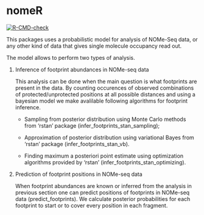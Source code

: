 
<!-- README.md is generated from README.Rmd. Please edit that file -->

# nomeR

<!-- badges: start -->

[![R-CMD-check](https://github.com/fmi-basel/compbio-nomeR/workflows/R-CMD-check/badge.svg)](https://github.com/fmi-basel/compbio-nomeR/actions)
<!-- badges: end -->

This packages uses a probabilistic model for analysis of NOMe-Seq data,
or any other kind of data that gives single molecule occupancy read out.

The model allows to perform two types of analysis.

1.  Inference of footprint abundances in NOMe-seq data

    This analysis can be done when the main question is what footprints
    are present in the data. By counting occurences of observed
    combinations of protected/unprotected positions at all possible
    distances and using a bayesian model we make avalilable following
    algorithms for footprint inference.

    -   Sampling from posterior distribution using Monte Carlo methods
        from ‘rstan’ package (infer\_footprints\_stan\_sampling);

    -   Approximation of posterior distribution using variational Bayes
        from ‘rstan’ package (infer\_footprints\_stan\_vb).

    -   Finding maximum a posteriori point estimate using optimization
        algorithms provided by ‘rstan’
        (infer\_footprints\_stan\_optimizing).

2.  Prediction of footprint positions in NOMe-seq data

    When footprint abundances are known or inferred from the analysis in
    previous section one can predict positions of footprints in NOMe-seq
    data (predict\_footprints). We calculate posterior probabilities for
    each footprint to start or to cover every position in each fragment.
